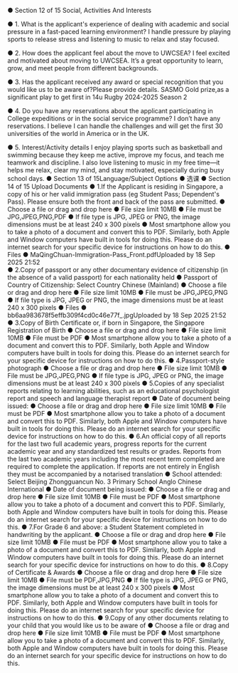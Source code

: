 ●  Section 12 of 15 Social, Activities And Interests

●  1. What is the applicant's experience of dealing with academic and social pressure in a fast-paced learning environment?
I handle pressure by playing sports to release stress and listening to music to relax and stay focused.

●  2. How does the applicant feel about the move to UWCSEA?
I feel excited and motivated about moving to UWCSEA. It’s a great opportunity to learn, grow, and meet people from different backgrounds.

●  3. Has the applicant received any award or special recognition that you would like us to be aware of?Please provide details.
SASMO Gold prize,as a significant play to get first in 14u Rugby 2024-2025 Season 2

●  4. Do you have any reservations about the applicant participating in College expeditions or in the social service programme?
I don’t have any reservations. I believe I can handle the challenges and will get the first 30 universities of the world in America or in the UK.

●  5. Interest/Activity details
I enjoy playing sports such as basketball and swimming because they keep me active, improve my focus, and teach me teamwork and discipline. I also love listening to music in my free time—it helps me relax, clear my mind, and stay motivated, especially during busy school days.
●  Section 13 of 15Language/Subject Options
●  选课
●  Section 14 of 15 Upload Documents
●  1.If the Applicant is residing in Singapore, a copy of his or her valid immigration pass (eg Student Pass; Dependent's Pass). Please ensure both the front and back of the pass are submitted.
●  Choose a file or drag and drop here
●  File size limit 10MB
●  File must be JPG,JPEG,PNG,PDF
●  If file type is JPG, JPEG or PNG, the image dimensions must be at least 240 x 300 pixels
●  Most smartphone allow you to take a photo of a document and convert this to PDF. Similarly, both Apple and Window computers have built in tools for doing this. Please do an internet search for your specific device for instructions on how to do this.
●  Files
●  MaQingChuan-Immigration-Pass_Front.pdfUploaded by 18 Sep 2025 21:52      
●  2.Copy of passport or any other documentary evidence of citizenship (in the absence of a valid passport) for each nationality held
●  Passport of Country of Citizenship:                                         Select Country                                     Chinese (Mainland) 
●  Choose a file or drag and drop here
●  File size limit 10MB
●  File must be JPG,JPEG,PNG
●  If file type is JPG, JPEG or PNG, the image dimensions must be at least 240 x 300 pixels
●  Files
●  bb6aa983678f5effb309f4cd0c46e77f_.jpgUploaded by 18 Sep 2025 21:52   
●  3.Copy of Birth Certificate or, if born in Singapore, the Singapore Registration of Birth
●  Choose a file or drag and drop here
●  File size limit 10MB
●  File must be PDF
●  Most smartphone allow you to take a photo of a document and convert this to PDF. Similarly, both Apple and Window computers have built in tools for doing this. Please do an internet search for your specific device for instructions on how to do this.
●  4.Passport-style photograph
●  Choose a file or drag and drop here
●  File size limit 10MB
●  File must be JPG,JPEG,PNG
●  If file type is JPG, JPEG or PNG, the image dimensions must be at least 240 x 300 pixels
●  5.Copies of any specialist reports relating to learning abilities, such as an educational psychologist report and speech and language therapist report
●  Date of document being issued:
●  Choose a file or drag and drop here
●  File size limit 10MB
●  File must be PDF
●  Most smartphone allow you to take a photo of a document and convert this to PDF. Similarly, both Apple and Window computers have built in tools for doing this. Please do an internet search for your specific device for instructions on how to do this.
●  6.An official copy of all reports for the last two full academic years, progress reports for the current academic year and any standardized test results or grades. Reports from the last two academic years including the most recent term completed are required to complete the application. If reports are not entirely in English they must be accompanied by a notarised translation
●  School attended:                                         Select                                     Beijing Zhongguancun No. 3 Primary School Anglo Chinese International 
●  Date of document being issued:
●  Choose a file or drag and drop here
●  File size limit 10MB
●  File must be PDF
●  Most smartphone allow you to take a photo of a document and convert this to PDF. Similarly, both Apple and Window computers have built in tools for doing this. Please do an internet search for your specific device for instructions on how to do this.
●  7.For Grade 6 and above: a Student Statement completed in handwriting by the applicant.
●  Choose a file or drag and drop here
●  File size limit 10MB
●  File must be PDF
●  Most smartphone allow you to take a photo of a document and convert this to PDF. Similarly, both Apple and Window computers have built in tools for doing this. Please do an internet search for your specific device for instructions on how to do this.
●  8.Copy of Certificate & Awards
●  Choose a file or drag and drop here
●  File size limit 10MB
●  File must be PDF,JPG,PNG
●  If file type is JPG, JPEG or PNG, the image dimensions must be at least 240 x 300 pixels
●  Most smartphone allow you to take a photo of a document and convert this to PDF. Similarly, both Apple and Window computers have built in tools for doing this. Please do an internet search for your specific device for instructions on how to do this.
●  9.Copy of any other documents relating to your child that you would like us to be aware of
●  Choose a file or drag and drop here
●  File size limit 10MB
●  File must be PDF
●  Most smartphone allow you to take a photo of a document and convert this to PDF. Similarly, both Apple and Window computers have built in tools for doing this. Please do an internet search for your specific device for instructions on how to do this.
